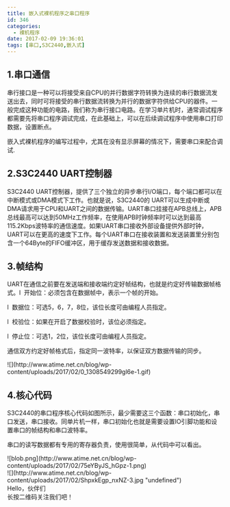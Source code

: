 ```yaml
---
title: 嵌入式裸机程序之串口程序
id: 346
categories:
  - 裸机程序
date: 2017-02-09 19:36:01
tags: [串口,S3C2440,嵌入式]
---
```


<section data-role="outer"><section class="_135editor" data-tools="135编辑器" data-id="33">

## <span class="autonum" title="" data-original-title="">1.</span>**串口通信**

</section><section class="_135editor" data-tools="135编辑器" data-id="84261"><section class="layout"><section><section></section><section></section></section><section class="135brush" data-style="color: rgb(51, 51, 51); font-size: 1em; line-height: 1.75em; word-break: break-all; word-wrap: break-word; text-align: justify;">串行接口是一种可以将接受来自CPU的并行数据字符转换为连续的串行数据流发送出去，同时可将接受的串行数据流转换为并行的数据字符供给CPU的器件。一般完成这种功能的电路，我们称为串行接口电路。在学习单片机时，通常调试程序都需要先将串口程序调试完成，在此基础上，可以在后续调试程序中使用串口打印数据，设置断点。

嵌入式裸机程序的编写过程中，尤其在没有显示屏幕的情况下，需要串口来配合调试.

</section><section><section></section></section></section></section><section class="_135editor" data-tools="135编辑器" data-id="33">

## <span class="autonum" title="" data-original-title="">2.</span>**S3C2440 UART控制器**

</section><section class="_135editor" data-tools="135编辑器" data-id="84261"><section class="layout"><section><section></section><section></section></section><section class="135brush" data-style="color: rgb(51, 51, 51); font-size: 1em; line-height: 1.75em; word-break: break-all; word-wrap: break-word; text-align: justify;">S3C2440 UART控制器，提供了三个独立的异步串行I/O端口，每个端口都可以在中断模式或DMA模式下工作。也就是说，S3C2440的 UART可以生成中断或DMA请求用于CPU和UART之间的数据传输。UART串口挂接在APB总线上，APB总线最高可以达到50MHz工作频率，在使用APB时钟频率时可以达到最高115.2Kbps波特率的通信速度。如果UART串口接收外部设备提供外部时钟，UART可以在更高的速度下工作。每个UART串口在接收装置和发送装置里分别包含一个64Byte的FIFO缓冲区，用于缓存发送数据和接收数据。</section><section><section></section></section></section></section><section class="_135editor" data-tools="135编辑器" data-id="33">

## <span class="autonum" title="" data-original-title="">3.</span>**帧结构**

</section><section class="_135editor" data-tools="135编辑器" data-id="84261"><section class="layout"><section><section></section><section></section></section><section class="135brush" data-style="color: rgb(51, 51, 51); font-size: 1em; line-height: 1.75em; word-break: break-all; word-wrap: break-word; text-align: justify;">UART在通信之前要在发送端和接收端约定好帧结构，也就是约定好传输数据帧格式。l  开始位：必须包含在数据帧中，表示一个帧的开始。

l  数据位：可选5，6，7，8位，该位长度可由编程人员指定。

l  校验位：如果在开启了数据校验时，该位必须指定。

l  停止位：可选1，2位，该位长度可由编程人员指定。

通信双方约定好帧格式后，指定同一波特率，以保证双方数据传输的同步。

</section><section><section></section></section></section></section>![](http://www.atime.net.cn/blog/wp-content/uploads/2017/02/0_1308549299gl6e-1.gif)

<section class="_135editor" data-tools="135编辑器" data-id="33">

## <span class="autonum" title="" data-original-title="">4.</span>**核心代码**

</section><section class="_135editor" data-tools="135编辑器" data-id="84261"><section class="layout"><section><section></section><section></section></section><section class="135brush" data-style="color: rgb(51, 51, 51); font-size: 1em; line-height: 1.75em; word-break: break-all; word-wrap: break-word; text-align: justify;">S3C2440的串口程序核心代码如图所示，最少需要这三个函数：串口初始化，串口发送，串口接收。同单片机一样，串口初始化也就是需要设置IO引脚功能和设置串口的帧结构和串口波特率。

串口的读写数据都有专用的寄存器负责，使用很简单，从代码中可以看出。

</section><section><section></section></section></section></section>![blob.png](http://www.atime.net.cn/blog/wp-content/uploads/2017/02/75eYByJS_hGpz-1.png)

<section class="_135editor" data-tools="135编辑器" data-id="88719"><section><section><section data-width="40%">![](http://www.atime.net.cn/blog/wp-content/uploads/2017/02/ShpxkEgp_nxNZ-3.jpg "undefined")</section><section><section>Hello，伙伴们</section><section>长按二维码关注我们吧！</section></section></section></section></section><section class="_135editor" data-role="paragraph"></section></section>
